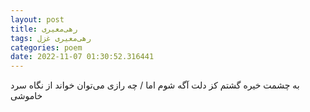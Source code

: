 ```yaml
---
layout: post
title: رهی‌معیری
tags: رهی‌معیری غزل
categories: poem
date: 2022-11-07 01:30:52.316441
---
```


به چشمت خیره گشتم کز دلت آگه شوم اما / چه رازی می‌توان خواند از نگاه سرد خاموشی